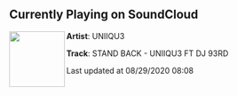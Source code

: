## Currently Playing on SoundCloud

[<img align="left" width="100" src="https://i1.sndcdn.com/artworks-zdjMv4o6W6Ihifwf-aV4qFg-t50x50.jpg">](https://soundcloud.com/uniiqu3/stand-back-uniiqu3-ft-dj-93rd-master)

**Artist**: UNIIQU3 

**Track**: STAND BACK - UNIIQU3 FT DJ 93RD

Last updated at 08/29/2020 08:08
